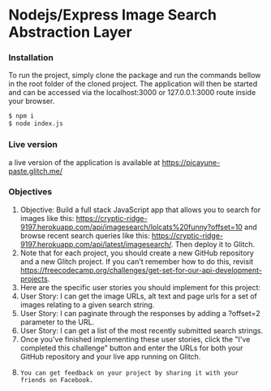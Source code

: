 # Nodejs/Express Image Search Abstraction Layer

### Installation
To run the project, simply clone the package and run the commands bellow in the root folder of the cloned project. The application will then be started and can be accessed via the localhost:3000 or 127.0.0.1:3000 route inside your browser.
```sh
$ npm i
$ node index.js
```

### Live version
a live version of the application is available at https://picayune-paste.glitch.me/

### Objectives
1. Objective: Build a full stack JavaScript app that allows you to search for images like this: https://cryptic-ridge-9197.herokuapp.com/api/imagesearch/lolcats%20funny?offset=10 and browse recent search queries like this: https://cryptic-ridge-9197.herokuapp.com/api/latest/imagesearch/. Then deploy it to Glitch.
2. Note that for each project, you should create a new GitHub repository and a new Glitch project. If you can't remember how to do this, revisit https://freecodecamp.org/challenges/get-set-for-our-api-development-projects.
3. Here are the specific user stories you should implement for this project:
4. User Story: I can get the image URLs, alt text and page urls for a set of images relating to a given search string.
5. User Story: I can paginate through the responses by adding a ?offset=2 parameter to the URL.
6. User Story: I can get a list of the most recently submitted search strings.
7. Once you've finished implementing these user stories, click the "I've completed this challenge" button and enter the URLs for both your GitHub repository and your live app running on Glitch.
8.     You can get feedback on your project by sharing it with your friends on Facebook.
